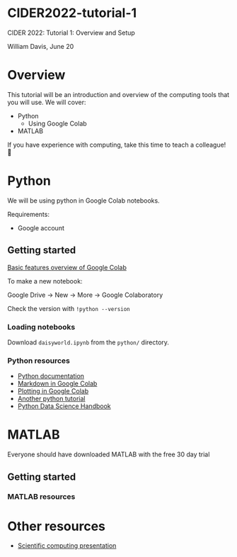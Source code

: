 # CIDER2022-tutorial-1
CIDER 2022: Tutorial 1: Overview and Setup

William Davis, June 20

# Overview

This tutorial will be an introduction and overview of the computing tools that you will use. We will cover:

 - Python
    - Using Google Colab
 - MATLAB

If you have experience with computing, take this time to teach a colleague! 🙂

# Python

We will be using python in Google Colab notebooks.

Requirements:
 - Google account

## Getting started

[Basic features overview of Google Colab](https://colab.research.google.com/notebooks/basic_features_overview.ipynb)

To make a new notebook:

Google Drive -> New -> More -> Google Colaboratory

Check the version with `!python --version`

### Loading notebooks

Download `daisyworld.ipynb` from the `python/` directory.

### Python resources

- [Python documentation](https://docs.python.org/3.7/contents.html)
- [Markdown in Google Colab](https://colab.research.google.com/notebooks/markdown_guide.ipynb)
- [Plotting in Google Colab](https://colab.research.google.com/notebooks/charts.ipynb)
- [Another python tutorial](https://colab.research.google.com/github/cs231n/cs231n.github.io/blob/master/python-colab.ipynb)
- [Python Data Science Handbook](https://jakevdp.github.io/PythonDataScienceHandbook/)

# MATLAB

Everyone should have downloaded MATLAB with the free 30 day trial

## Getting started

### MATLAB resources

# Other resources

- [Scientific computing presentation]([https://docs.python.org/3.7/contents.html](https://posgeo.files.wordpress.com/2021/05/scientific-computing-languages.pdf))

